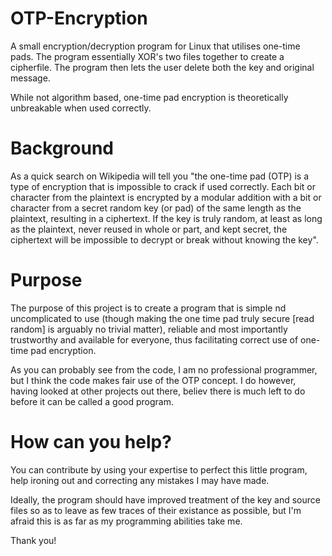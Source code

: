 OTP-Encryption
=====================

A small encryption/decryption program for Linux that utilises one-time pads. The program essentially XOR's two files together to create a cipherfile. The program then lets the user delete both the key and original message.

While not algorithm based, one-time pad encryption is theoretically unbreakable when used correctly.

Background
=====================

As a quick search on Wikipedia will tell you "the one-time pad (OTP) is a type of encryption that is impossible to crack if used correctly. Each bit or character from the plaintext is encrypted by a modular addition with a bit or character from a secret random key (or pad) of the same length as the plaintext, resulting in a ciphertext. If the key is truly random, at least as long as the plaintext, never reused in whole or part, and kept secret, the ciphertext will be impossible to decrypt or break without knowing the key".

Purpose
=====================

The purpose of this project is to create a program that is simple nd uncomplicated to use (though making the one time pad truly secure [read random] is arguably no trivial matter), reliable and most importantly trustworthy and available for everyone, thus facilitating correct use of one-time pad encryption.

As you can probably see from the code, I am no professional programmer, but I think the code makes fair use of the OTP concept. I do however, having looked at other projects out there, believ there is much left to do before it can be called a good program. 

How can you help?
=====================

You can contribute by using your expertise to perfect this little program, help ironing out and correcting any mistakes I may have made.

Ideally, the program should have improved treatment of the key and source files so as to leave as few traces of their existance as possible, but I'm afraid this is as far as my programming abilities take me.

Thank you!
